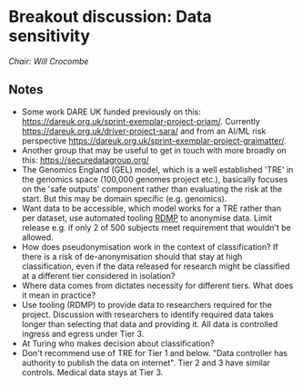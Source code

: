 # Breakout discussion: Data sensitivity

_Chair: Will Crocombe_

## Notes

- Some work DARE UK funded previously on this: https://dareuk.org.uk/sprint-exemplar-project-priam/. Currently https://dareuk.org.uk/driver-project-sara/ and from an AI/ML risk perspective https://dareuk.org.uk/sprint-exemplar-project-graimatter/.
- Another group that may be useful to get in touch with more broadly on this: https://securedatagroup.org/
- The Genomics England (GEL) model, which is a well established 'TRE' in the genomics space (100,000 genomes project etc.), basically focuses on the 'safe outputs' component rather than evaluating the risk at the start. But this may be domain specific (e.g. genomics).
- Want data to be accessible, which model works for a TRE rather than per dataset, use automated tooling [RDMP](https://github.com/HicServices/RDMP) to anonymise data. Limit release e.g. if only 2 of 500 subjects meet requirement that wouldn't be allowed.
- How does pseudonymisation work in the context of classification? If there is a risk of de-anonymisation should that stay at high classification, even if the data released for research might be classified at a different tier considered in isolation?
- Where data comes from dictates necessity for different tiers. What does it mean in practice?
- Use tooling (RDMP) to provide data to researchers required for the project. Discussion with researchers to identify required data takes longer than selecting that data and providing it. All data is controlled ingress and egress under Tier 3.
- At Turing who makes decision about classification?
- Don't recommend use of TRE for Tier 1 and below. "Data controller has authority to publish the data on internet". Tier 2 and 3 have similar controls. Medical data stays at Tier 3.

